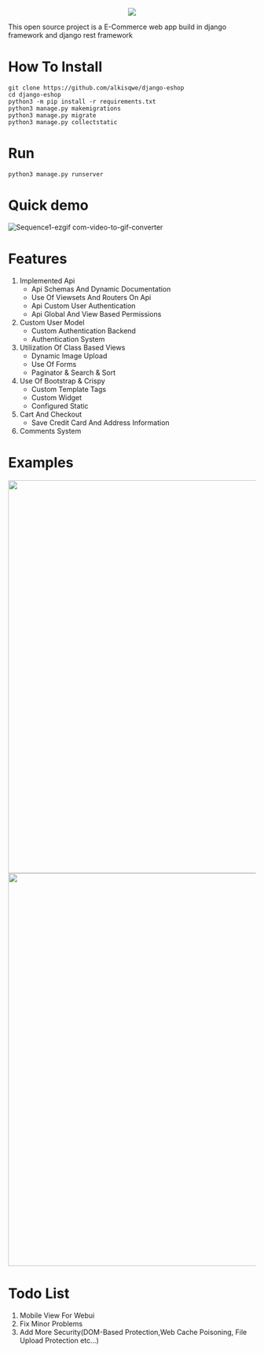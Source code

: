 <p align="center">
  <img src="https://github.com/alkisqwe/django-eshop/assets/73914940/062372c5-f24c-49e2-a122-e9a848f3122b">
</p>

This open source project is a E-Commerce web app build in django framework and django rest framework
# How To Install
```
git clone https://github.com/alkisqwe/django-eshop
cd django-eshop
python3 -m pip install -r requirements.txt
python3 manage.py makemigrations
python3 manage.py migrate
python3 manage.py collectstatic
```
# Run
```
python3 manage.py runserver
```
# Quick demo
![Sequence1-ezgif com-video-to-gif-converter](https://github.com/alkisqwe/django-eshop/assets/73914940/c735b38b-c9e7-4f41-9bc8-e21805d70e1b)

# Features
1) Implemented Api
    <ul>
      <li>Api Schemas And Dynamic Documentation</li>
      <li>Use Of Viewsets And Routers On Api</li>
      <li>Api Custom User Authentication</li>
      <li>Api Global And View Based Permissions</li>
    </ul>
2) Custom User Model
    <ul>
      <li>Custom Authentication Backend</li>
      <li>Authentication System</li>
    </ul>
3) Utilization Of Class Based Views
    <ul>
      <li>Dynamic Image Upload</li>
      <li>Use Of Forms</li>
      <li>Paginator & Search & Sort</li>
    </ul>
4) Use Of Bootstrap & Crispy
    <ul>
      <li>Custom Template Tags</li>
      <li>Custom Widget</li>
      <li>Configured Static</li>
    </ul>
5) Cart And Checkout
    <ul>
      <li>Save Credit Card And Address Information</li>
    </ul>
6) Comments System

# Examples
<p float="left">
  <img src="https://github.com/alkisqwe/django-eshop/assets/73914940/969102e0-5082-476b-b5a4-3d6d69603505" width="800" />
  <img src="https://github.com/alkisqwe/django-eshop/assets/73914940/fd6cf6a9-35ea-440f-a98b-5196d576a2f7" width="800" />
</p>

# Todo List

1) Mobile View For Webui
2) Fix Minor Problems
3) Add More Security(DOM-Based Protection,Web Cache Poisoning, File Upload Protection etc...)
